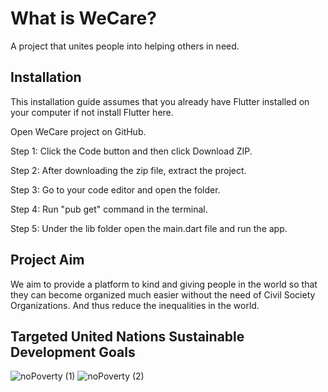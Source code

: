 # What is WeCare?

A project that unites people into helping others in need.

## Installation

This installation guide assumes that you already have Flutter installed on your computer if not install Flutter here.

Open WeCare project on GitHub.

Step 1: Click the Code button and then click Download ZIP.

Step 2: After downloading the zip file, extract the project.

Step 3: Go to your code editor and open the folder.

Step 4: Run "pub get" command in the terminal.

Step 5: Under the lib folder open the main.dart file and run the app.

## Project Aim

We aim to provide a platform to kind and giving people in the world so that they can become organized much easier without the need of Civil Society Organizations. And thus reduce the inequalities in the world.

## Targeted United Nations Sustainable Development Goals
![noPoverty (1)](https://user-images.githubusercontent.com/92223021/229887670-2ed1bd2e-89a3-49e0-82c2-074075b893e5.png)
![noPoverty (2)](https://user-images.githubusercontent.com/92223021/229887758-f51241f9-5bd0-448d-807f-ae7600604ab3.png)

